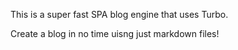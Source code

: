 This is a super fast SPA blog engine that uses Turbo.

Create a blog in no time uisng just markdown files!